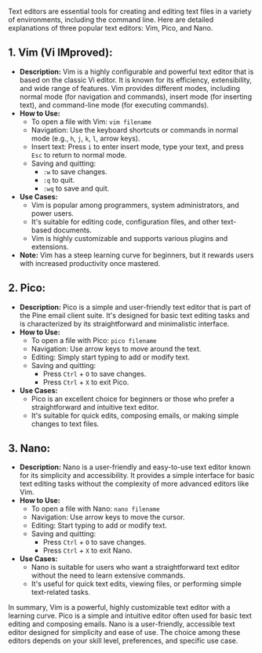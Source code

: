 Text editors are essential tools for creating and editing text files in a variety of environments, including the command line. Here are detailed explanations of three popular text editors: Vim, Pico, and Nano.

## 1. Vim (Vi IMproved):
   - **Description:** Vim is a highly configurable and powerful text editor that is based on the classic Vi editor. It is known for its efficiency, extensibility, and wide range of features. Vim provides different modes, including normal mode (for navigation and commands), insert mode (for inserting text), and command-line mode (for executing commands).
   - **How to Use:**
     - To open a file with Vim: `vim filename`
     - Navigation: Use the keyboard shortcuts or commands in normal mode (e.g., `h`, `j`, `k`, `l`, arrow keys).
     - Insert text: Press `i` to enter insert mode, type your text, and press `Esc` to return to normal mode.
     - Saving and quitting:
       - `:w` to save changes.
       - `:q` to quit.
       - `:wq` to save and quit.
   - **Use Cases:**
     - Vim is popular among programmers, system administrators, and power users.
     - It's suitable for editing code, configuration files, and other text-based documents.
     - Vim is highly customizable and supports various plugins and extensions.
   - **Note:** Vim has a steep learning curve for beginners, but it rewards users with increased productivity once mastered.

## 2. Pico:
   - **Description:** Pico is a simple and user-friendly text editor that is part of the Pine email client suite. It's designed for basic text editing tasks and is characterized by its straightforward and minimalistic interface.
   - **How to Use:**
     - To open a file with Pico: `pico filename`
     - Navigation: Use arrow keys to move around the text.
     - Editing: Simply start typing to add or modify text.
     - Saving and quitting:
       - Press `Ctrl` + `O` to save changes.
       - Press `Ctrl` + `X` to exit Pico.
   - **Use Cases:**
     - Pico is an excellent choice for beginners or those who prefer a straightforward and intuitive text editor.
     - It's suitable for quick edits, composing emails, or making simple changes to text files.

## 3. Nano:
   - **Description:** Nano is a user-friendly and easy-to-use text editor known for its simplicity and accessibility. It provides a simple interface for basic text editing tasks without the complexity of more advanced editors like Vim.
   - **How to Use:**
     - To open a file with Nano: `nano filename`
     - Navigation: Use arrow keys to move the cursor.
     - Editing: Start typing to add or modify text.
     - Saving and quitting:
       - Press `Ctrl` + `O` to save changes.
       - Press `Ctrl` + `X` to exit Nano.
   - **Use Cases:**
     - Nano is suitable for users who want a straightforward text editor without the need to learn extensive commands.
     - It's useful for quick text edits, viewing files, or performing simple text-related tasks.

In summary, Vim is a powerful, highly customizable text editor with a learning curve. Pico is a simple and intuitive editor often used for basic text editing and composing emails. Nano is a user-friendly, accessible text editor designed for simplicity and ease of use. The choice among these editors depends on your skill level, preferences, and specific use case.